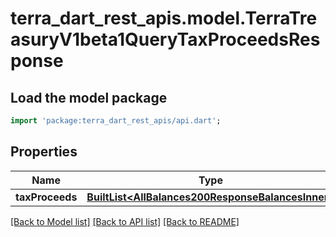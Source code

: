 # terra_dart_rest_apis.model.TerraTreasuryV1beta1QueryTaxProceedsResponse

## Load the model package
```dart
import 'package:terra_dart_rest_apis/api.dart';
```

## Properties
Name | Type | Description | Notes
------------ | ------------- | ------------- | -------------
**taxProceeds** | [**BuiltList&lt;AllBalances200ResponseBalancesInner&gt;**](AllBalances200ResponseBalancesInner.md) |  | [optional] 

[[Back to Model list]](../README.md#documentation-for-models) [[Back to API list]](../README.md#documentation-for-api-endpoints) [[Back to README]](../README.md)


